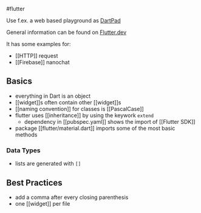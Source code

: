 #flutter 

Use f.ex. a web based playground as [DartPad](https://dartpad.dev)

General information can be found on [Flutter.dev](https://flutter.dev)

It has some examples for:
- [[HTTP]] request
- [[Firebase]] nanochat

## Basics
- everything in Dart is an object
- [[widget]]s often contain other [[widget]]s
- [[naming convention]] for classes is [[PascalCase]]
- flutter uses [[inheritance]] by using the keywork `extend`
	- dependency in [[pubspec.yaml]] shows the import of [[Flutter SDK]]
- package [[flutter/material.dart]] imports some of the most basic methods

### Data Types
- lists are generated with `[]`

## Best Practices
- add a comma after every closing parenthesis
- one [[widget]] per file